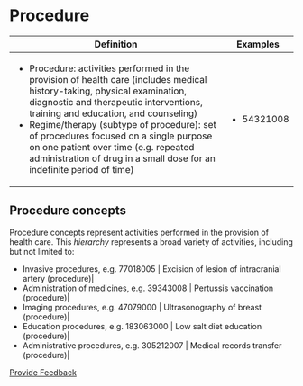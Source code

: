 # Procedure

| Definition                                                                                                                                                                                                                                                                                                                                                                                                                                | Examples                                                                                                                     |
| ----------------------------------------------------------------------------------------------------------------------------------------------------------------------------------------------------------------------------------------------------------------------------------------------------------------------------------------------------------------------------------------------------------------------------------------- | ---------------------------------------------------------------------------------------------------------------------------- |
| <ul><li>Procedure: activities performed in the provision of health care (includes medical history-taking, physical examination, diagnostic and therapeutic interventions, training and education, and counseling)</li><li>Regime/therapy (subtype of procedure): set of procedures focused on a single purpose on one patient over time (e.g. repeated administration of drug in a small dose for an indefinite period of time)</li></ul> | <ul><li>54321008 | Cardiac flow imaging (procedure)|</li><li>367428009 | Desensitization therapy (regime/therapy)|</li></ul> |

## Procedure concepts

Procedure concepts represent activities performed in the provision of health care. This _hierarchy_ represents a broad variety of activities, including but not limited to:

* Invasive procedures, e.g. 77018005 | Excision of lesion of intracranial artery (procedure)|
* Administration of medicines, e.g. 39343008 | Pertussis vaccination (procedure)|
* Imaging procedures, e.g. 47079000 | Ultrasonography of breast (procedure)|
* Education procedures, e.g. 183063000 | Low salt diet education (procedure)|
* Administrative procedures, e.g. 305212007 | Medical records transfer (procedure)|

<a href="https://docs.google.com/forms/d/e/1FAIpQLScTmbZIf0UEQwYDkY27EEWBkaiYkHSbR0_9DmFrMLXoQLyL7Q/viewform?usp=pp_url&#x26;entry.1767247133=SCT+Editorial+Guide&#x26;entry.670899847=Procedure" class="button primary">Provide Feedback</a>
